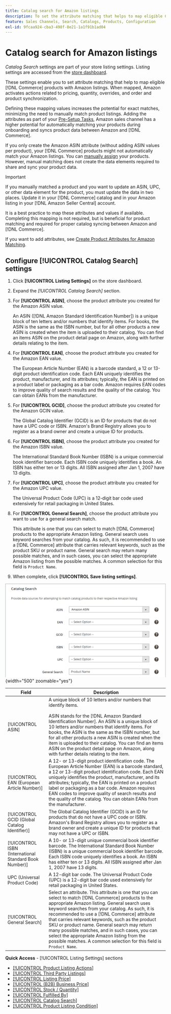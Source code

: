 ```yaml
---
title: Catalog search for Amazon listings
description: To set the attribute matching that helps to map eligible Commerce catalog products with Amazon listings, update the Catalog Search settings.
feature: Sales Channels, Search, Catalogs, Products, Configuration
exl-id: 9fcaa924-cba3-498f-8e21-1a1f91b1ad04
---
```

# Catalog search for Amazon listings

_Catalog Search_ settings are part of your store listing settings. Listing settings are accessed from the [store dashboard](./amazon-store-dashboard.md).

These settings enable you to set attribute matching that help to map eligible [!DNL Commerce] products with Amazon listings. When mapped, Amazon activates actions related to pricing, quantity, overrides, and order and product synchronization.

Defining these mapping values increases the potential for exact matches, minimizing the need to manually match product listings. Adding the attributes as part of your [Pre-Setup Tasks](./amazon-pre-setup-tasks.md), Amazon sales channel has a higher potential for automatically matching your products during onboarding and syncs product data between Amazon and [!DNL Commerce].

If you only create the Amazon ASIN attribute (without adding ASIN values per product), your [!DNL Commerce] products might not automatically match your Amazon listings. You can [manually assign](./creating-assigning-catalog-products.md) your products. However, manual matching does not create the data elements required to share and sync your product data.

>[!IMPORTANT]
>
>If you manually matched a product and you want to update an ASIN, UPC, or other data element for the product, you must update the data in two places. Update it in your [!DNL Commerce] catalog and in your Amazon listing in your [!DNL Amazon Seller Central] account.

It is a best practice to map these attributes and values if available. Completing this mapping is not required, but is beneficial for product matching and required for proper catalog syncing between Amazon and [!DNL Commerce].

If you want to add attributes, see [Create Product Attributes for Amazon Matching](./ob-creating-magento-attributes.md).

## Configure [!UICONTROL Catalog Search] settings

1. Click **[!UICONTROL Listing Settings]** on the store dashboard.

1. Expand the _[!UICONTROL Catalog Search]_ section.

1. For **[!UICONTROL ASIN]**, choose the product attribute you created for the Amazon ASIN value.

   An ASIN ([!DNL Amazon Standard Identification Number]) is a unique block of ten letters and/or numbers that identify items. For books, the ASIN is the same as the ISBN number, but for all other products a new ASIN is created when the item is uploaded to their catalog. You can find an items ASIN on the product detail page on Amazon, along with further details relating to the item.

1. For **[!UICONTROL EAN]**, choose the product attribute you created for the Amazon EAN value.

   The European Article Number (EAN) is a barcode standard, a 12 or 13-digit product identification code. Each EAN uniquely identifies the product, manufacturer, and its attributes; typically, the EAN is printed on a product label or packaging as a bar code. Amazon requires EAN codes to improve quality of search results and the quality of the catalog. You can obtain EANs from the manufacturer.

1. For **[!UICONTROL GCID]**, choose the product attribute you created for the Amazon GCIN value.

   The Global Catalog Identifier (GCID) is an ID for products that do not have a UPC code or ISBN. Amazon's Brand Registry allows you to register as a brand owner and create a unique ID for products.

1. For **[!UICONTROL ISBN]**, choose the product attribute you created for the Amazon ISBN value.

   The International Standard Book Number (ISBN) is a unique commercial book identifier barcode. Each ISBN code uniquely identifies a book. An ISBN has either ten or 13 digits. All ISBN assigned after Jan 1, 2007 have 13 digits.

1. For **[!UICONTROL UPC]**, choose the product attribute you created for the Amazon UPC value.

   The Universal Product Code (UPC) is a 12-digit bar code used extensively for retail packaging in United States.

1. For **[!UICONTROL General Search]**, choose the product attribute you want to use for a general search match.

   This attribute is one that you can select to match [!DNL Commerce] products to the appropriate Amazon listing. General search uses keyword searches from your catalog. As such, it is recommended to use a [!DNL Commerce] attribute that carries relevant keywords, such as the product SKU or product name. General search may return many possible matches, and in such cases, you can select the appropriate Amazon listing from the possible matches. A common selection for this field is `Product Name`.

1. When complete, click **[!UICONTROL Save listing settings]**.

![Catalog Search](assets/amazon-catalog-search.png){width="500" zoomable="yes"}

| Field                                                  | Description                                                                                                                                                                                                                                                                                                                                                                                                                                                                                                                          |
|--------------------------------------------------------|--------------------------------------------------------------------------------------------------------------------------------------------------------------------------------------------------------------------------------------------------------------------------------------------------------------------------------------------------------------------------------------------------------------------------------------------------------------------------------------------------------------------------------------|
| [!UICONTROL ASIN]                                      | A unique block of 10 letters and/or numbers that identify items.<br><br>ASIN stands for the [!DNL Amazon Standard Identification Number]. An ASIN is a unique block of 10 letters and/or numbers that identify items. For books, the ASIN is the same as the ISBN number, but for all other products a new ASIN is created when the item is uploaded to their catalog. You can find an items ASIN on the product detail page on Amazon, along with further details relating to the item.                                             |
| [!UICONTROL EAN (European Article Number)]             | A 12- or 13-digit product identification code. The European Article Number (EAN) is a barcode standard, a 12 or 13-digit product identification code. Each EAN uniquely identifies the product, manufacturer, and its attributes; typically, the EAN is printed on a product label or packaging as a bar code. Amazon requires EAN codes to improve quality of search results and the quality of the catalog. You can obtain EANs from the manufacturer.                                                                             |
| [!UICONTROL GCID (Global Catalog Identifier)]          | The Global Catalog Identifier (GCID) is an ID for products that do not have a UPC code or ISBN. Amazon's Brand Registry allows you to register as a brand owner and create a unique ID for products that may not have a UPC or ISBN.                                                                                                                                                                                                                                                                                                 |
| [!UICONTROL ISBN (International Standard Book Number)] | A 10- or 13-digit unique commercial book identifier barcode. The International Standard Book Number (ISBN) is a unique commercial book identifier barcode. Each ISBN code uniquely identifies a book. An ISBN has either ten or 13 digits. All ISBN assigned after Jan 1, 2007 have 13 digits.                                                                                                                                                                                                                                       |
| UPC (Universal Product Code)                           | A 12-digit bar code. The Universal Product Code (UPC) is a 12-digit bar code used extensively for retail packaging in United States.                                                                                                                                                                                                                                                                                                                                                                                                 |
| [!UICONTROL General Search]                            | Select an attribute. This attribute is one that you can select to match [!DNL Commerce] products to the appropriate Amazon listing. General search uses keyword searches from your catalog. As such, it is recommended to use a [!DNL Commerce] attribute that carries relevant keywords, such as the product SKU or product name. General search may return many possible matches, and in such cases, you can select the appropriate Amazon listing from the possible matches. A common selection for this field is `Product Name`. |

**Quick Access** - [!UICONTROL Listing Settings] sections

- [[!UICONTROL Product Listing Actions]](./product-listing-actions.md)
- [[!UICONTROL Third Party Listings]](./third-party-listing-settings.md)
- [[!UICONTROL Listing Price]](./listing-price.md)
- [[!UICONTROL (B2B) Business Price]](./business-pricing.md)
- [[!UICONTROL Stock / Quantity]](./stock-quantity.md)
- [[!UICONTROL Fulfilled By]](./fulfilled-by.md)
- [[!UICONTROL Catalog Search]](./catalog-search.md)
- [[!UICONTROL Product Listing Condition]](./product-listing-condition.md)
